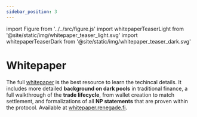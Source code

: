 ```yaml
---
sidebar_position: 3
---
```


import Figure from '../../src/figure.js'
import whitepaperTeaserLight from '@site/static/img/whitepaper_teaser_light.svg'
import whitepaperTeaserDark from '@site/static/img/whitepaper_teaser_dark.svg'

# Whitepaper

The full [whitepaper](https://whitepaper.renegade.fi) is the best resource to
learn the techincal details. It includes more detailed **background on dark
pools** in traditional finance, a full walkthrough of the **trade lifecycle**,
from wallet creation to match settlement, and formalizations of all **NP
statements** that are proven within the protocol.  Available at
[whitepaper.renegade.fi](https://whitepaper.renegade.fi).

<Figure
  LightImage={whitepaperTeaserLight}
  DarkImage={whitepaperTeaserDark}
  isSvg={true}
  linkTo="https://whitepaper.renegade.fi"
  width="60%"
/>
